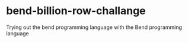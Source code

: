 # bend-billion-row-challange
Trying out the bend programming language with the Bend programming language
